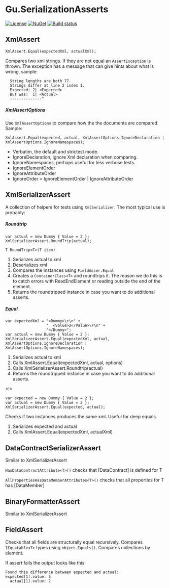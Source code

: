 # Gu.SerializationAsserts
[![License](https://img.shields.io/badge/license-MIT-blue.svg)](LICENSE.md) [![NuGet](https://img.shields.io/nuget/v/Gu.SerializationAsserts.svg)](https://www.nuget.org/packages/Gu.SerializationAsserts/)
[![Build status](https://ci.appveyor.com/api/projects/status/9vyu94ma5vy25ueo?svg=true)](https://ci.appveyor.com/project/JohanLarsson/gu-serializationasserts)
## XmlAssert
    XmlAssert.Equal(expectedXml, actualXml);

Compares two xml strings. If they are not equal an `AssertException` is thrown. The exception has a message that can give hints about what is wrong, sample:
```
  String lengths are both 77.
  Strings differ at line 2 index 1.
  Expected: 2| <Expected>
  But was:  1| <Actual>
  --------------^
```
##### XmlAssertOptions
Use `XmlAssertOptions` to compare how the the documents are compared. Sample:

    XmlAssert.Equal(expected, actual, XmlAssertOptions.IgnoreDeclaration | XmlAssertOptions.IgnoreNamespaces);

- Verbatim, the default and strictest mode.
- IgnoreDeclaration, ignore Xml declaration when comparing.
- IgnoreNamespaces, perhaps useful for less verbose tests.
- IgnoreElementOrder
- IgnoreAttributeOrder
- IgnoreOrder = IgnoreElementOrder | IgnoreAttributeOrder

## XmlSerializerAssert
A collection of helpers for tests using `XmlSerializer`. The most typical use is probably:

##### Roundtrip
    var actual = new Dummy { Value = 2 };
    XmlSerializerAssert.RoundTrip(actual);

`T RoundTrip<T>(T item)`
1. Serializes actual to xml
2. Deserializes xml 
3. Compares the instances using `FieldAsser.Equal`
4. Creates a `ContainerClass<T>` and roundtrips it. The reason we do this is to catch errors with ReadEndElement or reading outside the end of the element.
5. Returns the roundtripped instance in case you want to do additional asserts.

##### Equal
    var expectedXml = "<Dummy>\r\n" +
                      "  <Value>2</Value>\r\n" +
                      "</Dummy>";
    var actual = new Dummy { Value = 2 };
    XmlSerializerAssert.Equal(expectedXml, actual, XmlAssertOptions.IgnoreDeclaration | XmlAssertOptions.IgnoreNamespaces);

1. Serializes actual to xml
2. Calls XmlAssert.Equal(expectedXml, actual, options)
3. Calls XmlSerializerAssert.Roundtrip(actual)
4. Returns the roundtripped instance in case you want to do additional asserts.

<!>

    var expected = new Dummy { Value = 2 };
    var actual = new Dummy { Value = 2 };
    XmlSerializerAssert.Equal(expected, actual);
Checks if two instances produces the same xml. Useful for deep equals.

1. Serializes expected and actual
2. Calls XmlAssert.Equal(expectedXml, actualXml)

## DataContractSerializerAssert 
Similar to XmlSerializerAssert

`HasDataContractAttribute<T>()` checks that [DataContract] is defined for T

`AllPropertiesHasDataMemberAttributes<T>()` checks that all properties for T has [DataMember]

## BinaryFormatterAssert 
Similar to XmlSerializerAssert

## FieldAssert
Checks that all fields are structurally equal recursively. Compares `IEquatable<T>` types using `object.Equals()`.
Compares collections by element.

If assert fails the output looks like this:
```
Found this difference between expected and actual:
expected[1].value: 5
  actual[1].value: 2
```
